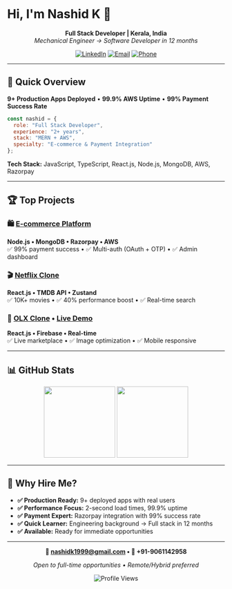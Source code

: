 # Hi, I'm Nashid K 👋

<div align="center">
  
**Full Stack Developer | Kerala, India**  
*Mechanical Engineer → Software Developer in 12 months*

[![LinkedIn](https://img.shields.io/badge/LinkedIn-0A66C2?style=flat&logo=linkedin&logoColor=white)](https://linkedin.com/in/nashid-k)
[![Email](https://img.shields.io/badge/nashidk1999@gmail.com-EA4335?style=flat&logo=gmail&logoColor=white)](mailto:nashidk1999@gmail.com)
[![Phone](https://img.shields.io/badge/+91--9061142958-25D366?style=flat&logo=whatsapp&logoColor=white)](tel:+919061142958)

</div>

---

## 🚀 Quick Overview

**9+ Production Apps Deployed** • **99.9% AWS Uptime** • **99% Payment Success Rate**

```javascript
const nashid = {
  role: "Full Stack Developer",
  experience: "2+ years",
  stack: "MERN + AWS",
  specialty: "E-commerce & Payment Integration"
};
```

**Tech Stack:** JavaScript, TypeScript, React.js, Node.js, MongoDB, AWS, Razorpay

---

## 🏆 Top Projects

### 🛍️ [E-commerce Platform](https://github.com/Nashid-k/First-Project-Ecommerce)
**Node.js • MongoDB • Razorpay • AWS**  
✅ 99% payment success • ✅ Multi-auth (OAuth + OTP) • ✅ Admin dashboard

### 🎬 [Netflix Clone](https://github.com/Nashid-k/netflix-clone)  
**React.js • TMDB API • Zustand**  
✅ 10K+ movies • ✅ 40% performance boost • ✅ Real-time search

### 🛒 [OLX Clone](https://github.com/Nashid-k/olx-clone) • [Live Demo](https://olx-demo-delta.vercel.app)
**React.js • Firebase • Real-time**  
✅ Live marketplace • ✅ Image optimization • ✅ Mobile responsive

---

## 📊 GitHub Stats

<div align="center">
  <img height="165em" src="https://github-readme-stats.vercel.app/api?username=nashid-k&show_icons=true&theme=dark&hide_border=true&include_all_commits=true"/>
  <img height="165em" src="https://github-readme-stats.vercel.app/api/top-langs/?username=nashid-k&layout=compact&theme=dark&hide_border=true"/>
</div>

---

## 💼 Why Hire Me?

- **✅ Production Ready:** 9+ deployed apps with real users
- **✅ Performance Focus:** 2-second load times, 99.9% uptime  
- **✅ Payment Expert:** Razorpay integration with 99% success rate
- **✅ Quick Learner:** Engineering background → Full stack in 12 months
- **✅ Available:** Ready for immediate opportunities

---

<div align="center">

**📧 nashidk1999@gmail.com • 📱 +91-9061142958**

*Open to full-time opportunities • Remote/Hybrid preferred*

![Profile Views](https://komarev.com/ghpvc/?username=nashid-k&style=flat-square&color=blue)

</div>
